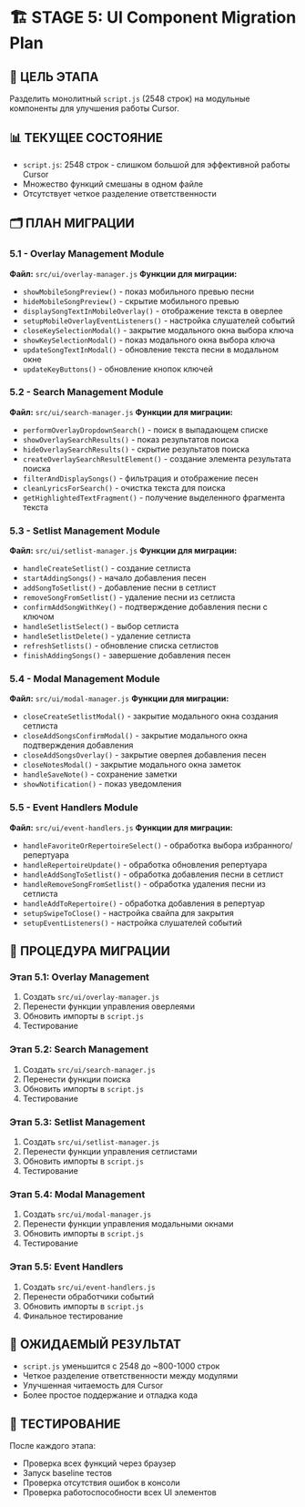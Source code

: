 # 🏗️ STAGE 5: UI Component Migration Plan

## 🎯 **ЦЕЛЬ ЭТАПА**
Разделить монолитный `script.js` (2548 строк) на модульные компоненты для улучшения работы Cursor.

## 📊 **ТЕКУЩЕЕ СОСТОЯНИЕ**
- `script.js`: 2548 строк - слишком большой для эффективной работы Cursor
- Множество функций смешаны в одном файле
- Отсутствует четкое разделение ответственности

## 🗂️ **ПЛАН МИГРАЦИИ**

### **5.1 - Overlay Management Module**
**Файл:** `src/ui/overlay-manager.js`
**Функции для миграции:**
- `showMobileSongPreview()` - показ мобильного превью песни
- `hideMobileSongPreview()` - скрытие мобильного превью
- `displaySongTextInMobileOverlay()` - отображение текста в оверлее
- `setupMobileOverlayEventListeners()` - настройка слушателей событий
- `closeKeySelectionModal()` - закрытие модального окна выбора ключа
- `showKeySelectionModal()` - показ модального окна выбора ключа
- `updateSongTextInModal()` - обновление текста песни в модальном окне
- `updateKeyButtons()` - обновление кнопок ключей

### **5.2 - Search Management Module**
**Файл:** `src/ui/search-manager.js`
**Функции для миграции:**
- `performOverlayDropdownSearch()` - поиск в выпадающем списке
- `showOverlaySearchResults()` - показ результатов поиска
- `hideOverlaySearchResults()` - скрытие результатов поиска
- `createOverlaySearchResultElement()` - создание элемента результата поиска
- `filterAndDisplaySongs()` - фильтрация и отображение песен
- `cleanLyricsForSearch()` - очистка текста для поиска
- `getHighlightedTextFragment()` - получение выделенного фрагмента текста

### **5.3 - Setlist Management Module**
**Файл:** `src/ui/setlist-manager.js`
**Функции для миграции:**
- `handleCreateSetlist()` - создание сетлиста
- `startAddingSongs()` - начало добавления песен
- `addSongToSetlist()` - добавление песни в сетлист
- `removeSongFromSetlist()` - удаление песни из сетлиста
- `confirmAddSongWithKey()` - подтверждение добавления песни с ключом
- `handleSetlistSelect()` - выбор сетлиста
- `handleSetlistDelete()` - удаление сетлиста
- `refreshSetlists()` - обновление списка сетлистов
- `finishAddingSongs()` - завершение добавления песен

### **5.4 - Modal Management Module**
**Файл:** `src/ui/modal-manager.js`
**Функции для миграции:**
- `closeCreateSetlistModal()` - закрытие модального окна создания сетлиста
- `closeAddSongsConfirmModal()` - закрытие модального окна подтверждения добавления
- `closeAddSongsOverlay()` - закрытие оверлея добавления песен
- `closeNotesModal()` - закрытие модального окна заметок
- `handleSaveNote()` - сохранение заметки
- `showNotification()` - показ уведомления

### **5.5 - Event Handlers Module**
**Файл:** `src/ui/event-handlers.js`
**Функции для миграции:**
- `handleFavoriteOrRepertoireSelect()` - обработка выбора избранного/репертуара
- `handleRepertoireUpdate()` - обработка обновления репертуара
- `handleAddSongToSetlist()` - обработка добавления песни в сетлист
- `handleRemoveSongFromSetlist()` - обработка удаления песни из сетлиста
- `handleAddToRepertoire()` - обработка добавления в репертуар
- `setupSwipeToClose()` - настройка свайпа для закрытия
- `setupEventListeners()` - настройка слушателей событий

## 🔄 **ПРОЦЕДУРА МИГРАЦИИ**

### **Этап 5.1: Overlay Management**
1. Создать `src/ui/overlay-manager.js`
2. Перенести функции управления оверлеями
3. Обновить импорты в `script.js`
4. Тестирование

### **Этап 5.2: Search Management**
1. Создать `src/ui/search-manager.js`
2. Перенести функции поиска
3. Обновить импорты в `script.js`
4. Тестирование

### **Этап 5.3: Setlist Management**
1. Создать `src/ui/setlist-manager.js`
2. Перенести функции управления сетлистами
3. Обновить импорты в `script.js`
4. Тестирование

### **Этап 5.4: Modal Management**
1. Создать `src/ui/modal-manager.js`
2. Перенести функции управления модальными окнами
3. Обновить импорты в `script.js`
4. Тестирование

### **Этап 5.5: Event Handlers**
1. Создать `src/ui/event-handlers.js`
2. Перенести обработчики событий
3. Обновить импорты в `script.js`
4. Финальное тестирование

## 🎯 **ОЖИДАЕМЫЙ РЕЗУЛЬТАТ**
- `script.js` уменьшится с 2548 до ~800-1000 строк
- Четкое разделение ответственности между модулями
- Улучшенная читаемость для Cursor
- Более простое поддержание и отладка кода

## 🧪 **ТЕСТИРОВАНИЕ**
После каждого этапа:
- Проверка всех функций через браузер
- Запуск baseline тестов
- Проверка отсутствия ошибок в консоли
- Проверка работоспособности всех UI элементов